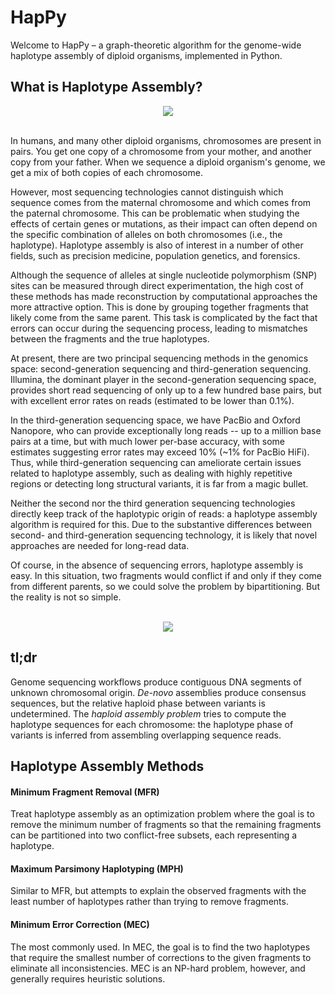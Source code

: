 # HapPy
Welcome to HapPy – a graph-theoretic algorithm for the genome-wide haplotype assembly of diploid organisms, implemented in Python.

## What is Haplotype Assembly?

<div align='center'>
<img src="https://i.gyazo.com/1aa1600c775fe41ce48283e7364cfe2a.png">
</div>

<br>

In humans, and many other diploid organisms, chromosomes are present in pairs. You get one copy of a chromosome from your mother, and another copy from your father. When we sequence a diploid organism's genome, we get a mix of both copies of each chromosome. 

However, most sequencing technologies cannot distinguish which sequence comes from the maternal chromosome and which comes from the paternal chromosome. This can be problematic when studying the effects of certain genes or mutations, as their impact can often depend on the specific combination of alleles on both chromosomes (i.e., the haplotype). Haplotype assembly is also of interest in a number of other fields, such as precision medicine, population genetics, and forensics.

Although the sequence of alleles at single nucleotide polymorphism (SNP) sites can be measured through direct experimentation, the high cost of these methods has made reconstruction by computational approaches the more attractive option. This is done by grouping together fragments that likely come from the same parent. This task is complicated by the fact that errors can occur during the sequencing process, leading to mismatches between the fragments and the true haplotypes.

At present, there are two principal sequencing methods in the genomics space: second-generation sequencing and third-generation sequencing. Illumina, the dominant player in the second-generation sequencing space, provides short read sequencing of only up to a few hundred base pairs, but with excellent error rates on reads (estimated to be lower than 0.1%). 

In the third-generation sequencing space, we have PacBio and Oxford Nanopore, who can provide exceptionally long reads -- up to a million base pairs at a time, but with much lower per-base accuracy, with some estimates suggesting error rates may exceed 10% (~1% for PacBio HiFi). Thus, while third-generation sequencing can ameliorate certain issues related to haplotype assembly, such as dealing with highly repetitive regions or detecting long structural variants, it is far from a magic bullet.

Neither the second nor the third generation sequencing technologies directly keep track of the haplotypic origin of reads: a haplotype assembly algorithm is required for this. Due to the substantive differences between second- and third-generation sequencing technology, it is likely that novel approaches are needed for long-read data.

Of course, in the absence of sequencing errors, haplotype assembly is easy. In this situation, two fragments would conflict if and only if they come from different parents, so we could solve the problem by bipartitioning. But the reality is not so simple.

<br>

<div align='center'>
<img src="https://i.gyazo.com/b517c9c4f02aeb6078923dc8df16a589.png">
</div>

## tl;dr

Genome sequencing workflows produce contiguous DNA segments of unknown chromosomal origin. <i>De-novo</i> assemblies produce consensus sequences, but the relative haploid phase between variants is undetermined. The <i>haploid assembly problem</i> tries to compute the haplotype sequences for each chromosome: the haplotype phase of variants is inferred from assembling overlapping sequence reads.

## Haplotype Assembly Methods

#### Minimum Fragment Removal (MFR)
Treat haplotype assembly as an optimization problem where the goal is to remove the minimum number of fragments so that the remaining fragments can be partitioned into two conflict-free subsets, each representing a haplotype.

#### Maximum Parsimony Haplotyping (MPH)
Similar to MFR, but attempts to explain the observed fragments with the least number of haplotypes rather than trying to remove fragments.

#### Minimum Error Correction (MEC)
The most commonly used. In MEC, the goal is to find the two haplotypes that require the smallest number of corrections to the given fragments to eliminate all inconsistencies. MEC is an NP-hard problem, however, and generally requires heuristic solutions.
